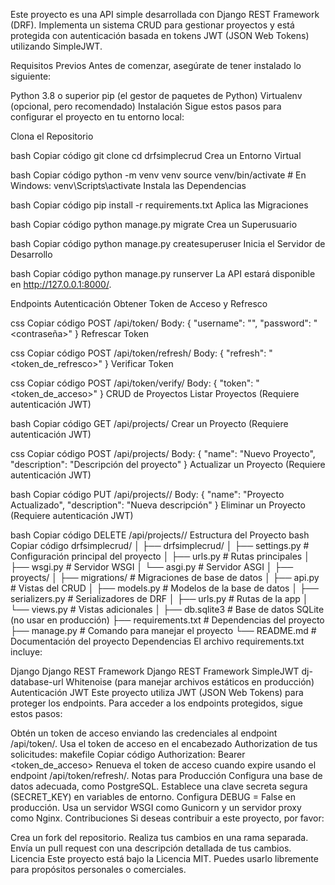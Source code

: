 Este proyecto es una API simple desarrollada con Django REST Framework (DRF). Implementa un sistema CRUD para gestionar proyectos y está protegida con autenticación basada en tokens JWT (JSON Web Tokens) utilizando SimpleJWT.

Requisitos Previos
Antes de comenzar, asegúrate de tener instalado lo siguiente:

Python 3.8 o superior
pip (el gestor de paquetes de Python)
Virtualenv (opcional, pero recomendado)
Instalación
Sigue estos pasos para configurar el proyecto en tu entorno local:

Clona el Repositorio

bash
Copiar código
git clone <URL-del-repositorio>
cd drfsimplecrud
Crea un Entorno Virtual

bash
Copiar código
python -m venv venv
source venv/bin/activate  # En Windows: venv\Scripts\activate
Instala las Dependencias

bash
Copiar código
pip install -r requirements.txt
Aplica las Migraciones

bash
Copiar código
python manage.py migrate
Crea un Superusuario

bash
Copiar código
python manage.py createsuperuser
Inicia el Servidor de Desarrollo

bash
Copiar código
python manage.py runserver
La API estará disponible en http://127.0.0.1:8000/.

Endpoints
Autenticación
Obtener Token de Acceso y Refresco

css
Copiar código
POST /api/token/
Body:
{
    "username": "<usuario>",
    "password": "<contraseña>"
}
Refrescar Token

css
Copiar código
POST /api/token/refresh/
Body:
{
    "refresh": "<token_de_refresco>"
}
Verificar Token

css
Copiar código
POST /api/token/verify/
Body:
{
    "token": "<token_de_acceso>"
}
CRUD de Proyectos
Listar Proyectos (Requiere autenticación JWT)

bash
Copiar código
GET /api/projects/
Crear un Proyecto (Requiere autenticación JWT)

css
Copiar código
POST /api/projects/
Body:
{
    "name": "Nuevo Proyecto",
    "description": "Descripción del proyecto"
}
Actualizar un Proyecto (Requiere autenticación JWT)

bash
Copiar código
PUT /api/projects/<id>/
Body:
{
    "name": "Proyecto Actualizado",
    "description": "Nueva descripción"
}
Eliminar un Proyecto (Requiere autenticación JWT)

bash
Copiar código
DELETE /api/projects/<id>/
Estructura del Proyecto
bash
Copiar código
drfsimplecrud/
│
├── drfsimplecrud/
│   ├── settings.py         # Configuración principal del proyecto
│   ├── urls.py             # Rutas principales
│   ├── wsgi.py             # Servidor WSGI
│   └── asgi.py             # Servidor ASGI
│
├── proyects/
│   ├── migrations/         # Migraciones de base de datos
│   ├── api.py              # Vistas del CRUD
│   ├── models.py           # Modelos de la base de datos
│   ├── serializers.py      # Serializadores de DRF
│   ├── urls.py             # Rutas de la app
│   └── views.py            # Vistas adicionales
│
├── db.sqlite3              # Base de datos SQLite (no usar en producción)
├── requirements.txt        # Dependencias del proyecto
├── manage.py               # Comando para manejar el proyecto
└── README.md               # Documentación del proyecto
Dependencias
El archivo requirements.txt incluye:

Django
Django REST Framework
Django REST Framework SimpleJWT
dj-database-url
Whitenoise (para manejar archivos estáticos en producción)
Autenticación JWT
Este proyecto utiliza JWT (JSON Web Tokens) para proteger los endpoints. Para acceder a los endpoints protegidos, sigue estos pasos:

Obtén un token de acceso enviando las credenciales al endpoint /api/token/.
Usa el token de acceso en el encabezado Authorization de tus solicitudes:
makefile
Copiar código
Authorization: Bearer <token_de_acceso>
Renueva el token de acceso cuando expire usando el endpoint /api/token/refresh/.
Notas para Producción
Configura una base de datos adecuada, como PostgreSQL.
Establece una clave secreta segura (SECRET_KEY) en variables de entorno.
Configura DEBUG = False en producción.
Usa un servidor WSGI como Gunicorn y un servidor proxy como Nginx.
Contribuciones
Si deseas contribuir a este proyecto, por favor:

Crea un fork del repositorio.
Realiza tus cambios en una rama separada.
Envía un pull request con una descripción detallada de tus cambios.
Licencia
Este proyecto está bajo la Licencia MIT. Puedes usarlo libremente para propósitos personales o comerciales.
